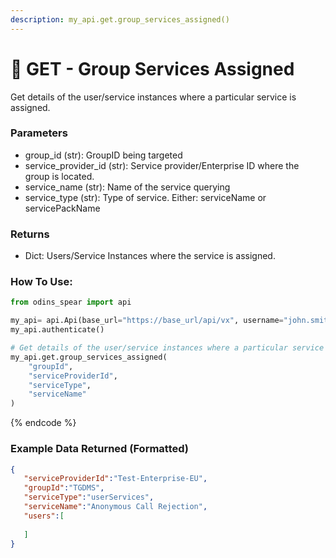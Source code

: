 ```yaml
---
description: my_api.get.group_services_assigned()
---
```


# 🧍 GET - Group Services Assigned

Get details of the user/service instances where a particular service is assigned.

### Parameters&#x20;

*    group\_id (str): GroupID being targeted
*    service_provider\_id (str): Service provider/Enterprise ID where the group is located.
*    service_name (str): Name of the service querying
*    service_type (str): Type of service. Either: serviceName or servicePackName

### Returns

* Dict: Users/Service Instances where the service is assigned.

### How To Use:

```python
from odins_spear import api

my_api= api.Api(base_url="https://base_url/api/vx", username="john.smith", password="ODIN_INSTANCE_1")
my_api.authenticate()

# Get details of the user/service instances where a particular service is assigned.
my_api.get.group_services_assigned(
    "groupId",
    "serviceProviderId",
    "serviceType",
    "serviceName"
)
```
{% endcode %}



### Example Data Returned (Formatted)
```json
{
   "serviceProviderId":"Test-Enterprise-EU",
   "groupId":"TGDMS",
   "serviceType":"userServices",
   "serviceName":"Anonymous Call Rejection",
   "users":[
      
   ]
}
```
```
